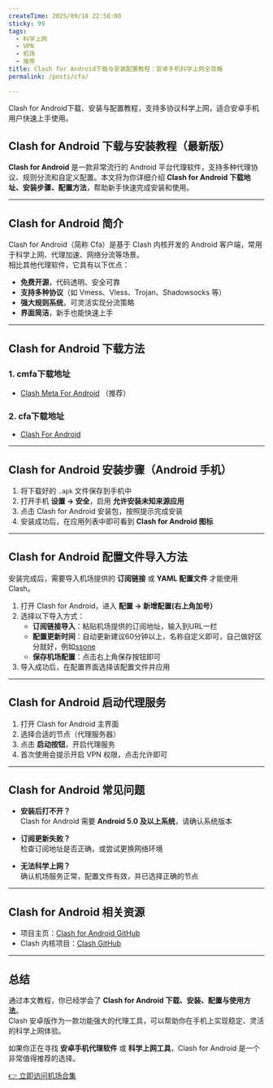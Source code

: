 ```yaml
---
createTime: 2025/09/18 22:58:00
sticky: 99
tags:
  - 科学上网
  - VPN
  - 机场
  - 推荐
title: Clash for Android下载与安装配置教程：安卓手机科学上网全攻略
permalink: /posts/cfa/

---
```


Clash for Android下载、安装与配置教程，支持多协议科学上网，适合安卓手机用户快速上手使用。

<!-- more -->

## Clash for Android 下载与安装教程（最新版）

**Clash for Android** 是一款非常流行的 Android 平台代理软件，支持多种代理协议、规则分流和自定义配置。本文将为你详细介绍 **Clash for Android 下载地址、安装步骤、配置方法**，帮助新手快速完成安装和使用。

---

## Clash for Android 简介

Clash for Android（简称 Cfa）是基于 Clash 内核开发的 Android 客户端，常用于科学上网、代理加速、网络分流等场景。  
相比其他代理软件，它具有以下优点：

- **免费开源**，代码透明、安全可靠  
- **支持多种协议**（如 Vmess、Vless、Trojan、Shadowsocks 等）  
- **强大规则系统**，可灵活实现分流策略  
- **界面简洁**，新手也能快速上手  

---

## Clash for Android 下载方法

### 1. cmfa下载地址  

- [Clash Meta For Android](https://down.shudongapi.monster/client-download/cmfa.apk) （推荐）

### 2. cfa下载地址  

- [Clash For Android](https://down.shudongapi.monster/client-download/clash.apk)

---

## Clash for Android 安装步骤（Android 手机）

1. 将下载好的 `.apk` 文件保存到手机中  
2. 打开手机 **设置 → 安全**，启用 **允许安装未知来源应用**  
3. 点击 Clash for Android 安装包，按照提示完成安装  
4. 安装成功后，在应用列表中即可看到 **Clash for Android 图标**

---

## Clash for Android 配置文件导入方法

安装完成后，需要导入机场提供的 **订阅链接** 或 **YAML 配置文件** 才能使用 Clash。

1. 打开 Clash for Android，进入 **配置 → 新增配置(右上角加号）**  
2. 选择以下导入方式：  
   - **订阅链接导入**：粘贴机场提供的订阅地址，输入到URL一栏
   - **配置更新时间**：自动更新建议60分钟以上，名称自定义即可，自己做好区分就好，例如[ssone](https://hello-ssone.com/register?aff=QpXdVaKY)
   - **保存机场配置**：点击右上角保存按钮即可
3. 导入成功后，在配置界面选择该配置文件并应用  

---

## Clash for Android 启动代理服务

1. 打开 Clash for Android 主界面  
2. 选择合适的节点（代理服务器）  
3. 点击 **启动按钮**，开启代理服务  
4. 首次使用会提示开启 VPN 权限，点击允许即可  

---

## Clash for Android 常见问题

- **安装后打不开？**  
  Clash for Android 需要 **Android 5.0 及以上系统**，请确认系统版本  

- **订阅更新失败？**  
  检查订阅地址是否正确，或尝试更换网络环境  

- **无法科学上网？**  
  确认机场服务正常，配置文件有效，并已选择正确的节点  

---

## Clash for Android 相关资源

- 项目主页：[Clash for Android GitHub](https://github.com/Kr328/ClashForAndroid)  
- Clash 内核项目：[Clash GitHub](https://github.com/Dreamacro/clash)  

---

## 总结

通过本文教程，你已经学会了 **Clash for Android 下载、安装、配置与使用方法**。  
Clash 安卓版作为一款功能强大的代理工具，可以帮助你在手机上实现稳定、灵活的科学上网体验。  

如果你正在寻找 **安卓手机代理软件** 或 **科学上网工具**，Clash for Android 是一个非常值得推荐的选择。  

[👉 立即访问机场合集](https://yp7.net/posts/vpnsum/)